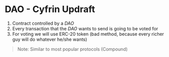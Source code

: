 # DAO - Cyfrin Updraft

1) Contract controlled by a *DAO*
2) Every transaction that the *DAO* wants to send is going to be voted for
3) For voting we will use ERC-20 token (bad method, because every richer guy will do whatever he/she wants)

> Note: Similar to most popular protocols (Compound)

